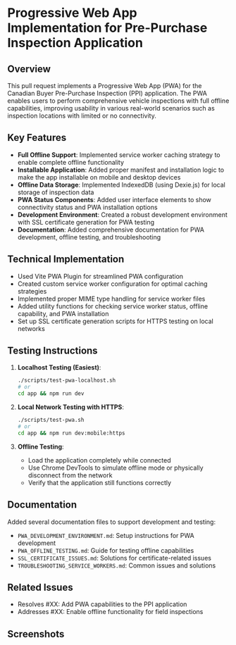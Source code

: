 # Progressive Web App Implementation for Pre-Purchase Inspection Application

## Overview
This pull request implements a Progressive Web App (PWA) for the Canadian Buyer Pre-Purchase Inspection (PPI) application. The PWA enables users to perform comprehensive vehicle inspections with full offline capabilities, improving usability in various real-world scenarios such as inspection locations with limited or no connectivity.

## Key Features
- **Full Offline Support**: Implemented service worker caching strategy to enable complete offline functionality
- **Installable Application**: Added proper manifest and installation logic to make the app installable on mobile and desktop devices
- **Offline Data Storage**: Implemented IndexedDB (using Dexie.js) for local storage of inspection data
- **PWA Status Components**: Added user interface elements to show connectivity status and PWA installation options
- **Development Environment**: Created a robust development environment with SSL certificate generation for PWA testing
- **Documentation**: Added comprehensive documentation for PWA development, offline testing, and troubleshooting

## Technical Implementation
- Used Vite PWA Plugin for streamlined PWA configuration
- Created custom service worker configuration for optimal caching strategies
- Implemented proper MIME type handling for service worker files
- Added utility functions for checking service worker status, offline capability, and PWA installation
- Set up SSL certificate generation scripts for HTTPS testing on local networks

## Testing Instructions
1. **Localhost Testing (Easiest)**:
   ```bash
   ./scripts/test-pwa-localhost.sh
   # or
   cd app && npm run dev
   ```

2. **Local Network Testing with HTTPS**:
   ```bash
   ./scripts/test-pwa.sh
   # or
   cd app && npm run dev:mobile:https
   ```

3. **Offline Testing**:
   - Load the application completely while connected
   - Use Chrome DevTools to simulate offline mode or physically disconnect from the network
   - Verify that the application still functions correctly

## Documentation
Added several documentation files to support development and testing:
- `PWA_DEVELOPMENT_ENVIRONMENT.md`: Setup instructions for PWA development
- `PWA_OFFLINE_TESTING.md`: Guide for testing offline capabilities
- `SSL_CERTIFICATE_ISSUES.md`: Solutions for certificate-related issues
- `TROUBLESHOOTING_SERVICE_WORKERS.md`: Common issues and solutions

## Related Issues
- Resolves #XX: Add PWA capabilities to the PPI application
- Addresses #XX: Enable offline functionality for field inspections

## Screenshots

